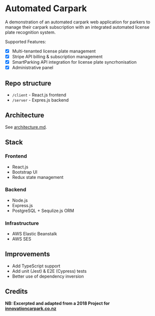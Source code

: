 # Automated Carpark

A demonstration of an automated carpark web application for parkers to manage their carpark subscription with an integrated automated license plate recognition system.

Supported Features:
- [x] Multi-tenanted license plate management
- [x] Stripe API billing & subscription management
- [x] SmartParking API integration for license plate syncrhonisation
- [x] Administrative panel

## Repo structure

* `/client` - React.js frontend
* `/server` - Expres.js backend

## Architecture

See [architecture.md](/ARCHITECTURE.md).

## Stack

### Frontend

* React.js
* Bootstrap UI
* Redux state management

### Backend

* Node.js
* Express.js
* PostgreSQL + Sequlize.js ORM

### Infrastructure

* AWS Elastic Beanstalk
* AWS SES

## Improvements
* Add TypeScript support
* Add unit (Jest) & E2E (Cypress) tests
* Better use of dependency inversion

## Credits

**NB: Excerpted and adapted from a 2018 Project for [innovationcarpark.co.nz](https://innovationcarpark.co.nz)**
